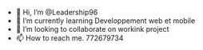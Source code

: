 - 👋 Hi, I’m @Leadership96
- 🌱 I’m currently learning Developpement web et mobile
- 💞️ I’m looking to collaborate on workink project
- 📫 How to reach me. 772679734

<!---
Leadership96/Leadership96 is a ✨ special ✨ repository because its `README.md` (this file) appears on your GitHub profile.
You can click the Preview link to take a look at your changes.
--->
